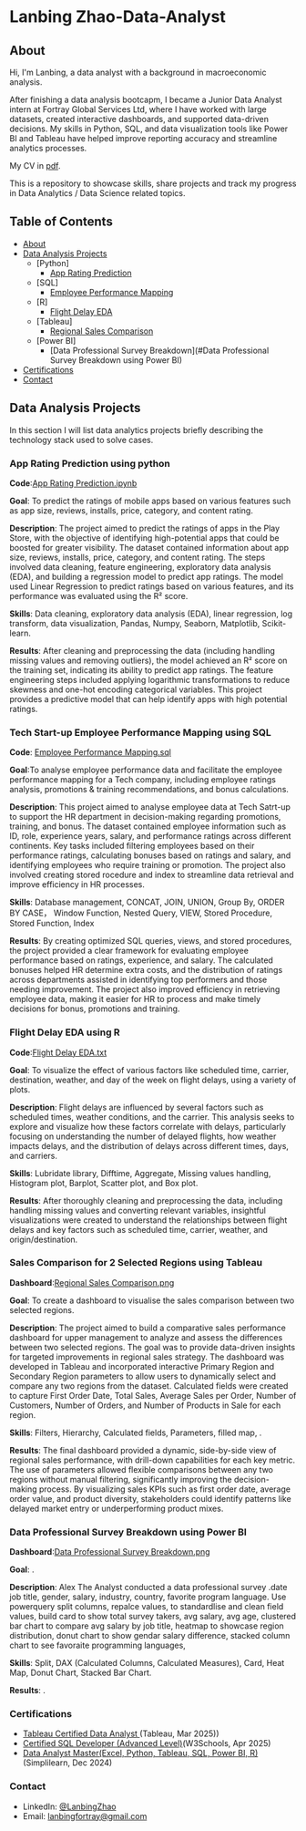 # Lanbing Zhao-Data-Analyst
## About
Hi, I'm Lanbing, a data analyst with a background in macroeconomic analysis. <br>

After finishing a data analysis bootcapm, I became a Junior Data Analyst intern at Fortray Global Services Ltd, where I have worked with large datasets, created interactive dashboards, and supported data-driven decisions. My skills in Python, SQL, and data visualization tools like Power BI and Tableau have helped improve reporting accuracy and streamline analytics processes.<br> 

My CV in [pdf](https://github.com/zhaoycy/Portfolio-Projects/blob/main/Lanbing%20Zhao%20-%20CV%20-%20Data%20Analyst.pdf).<br>

This is a repository to showcase skills, share projects and track my progress in Data Analytics / Data Science related topics.<br>

## Table of Contents
- [About](#about)
- [Data Analysis Projects](#data-analysis-projects)
  - [Python]
    - [App Rating Prediction](#app-rating-prediction-using-python)
  - [SQL]
    - [Employee Performance Mapping](#Tech-Start-up-Employee-Performance-Mapping-using-SQL)
  - [R]
    - [Flight Delay EDA](#Flight-Delay-EDA-using-R)
  - [Tableau]
    - [Regional Sales Comparison](#Sales-Comparison-for-2-Selected-Regions-using-Tableau)
  - [Power BI]
    - [Data Professional Survey Breakdown](#Data Professional Survey Breakdown using Power BI)
- [Certifications](#certifications)
- [Contact](#contact)

## Data Analysis Projects
 In this section I will list data analytics projects briefly describing the technology stack used to solve cases.

### App Rating Prediction using python
**Code**:[App Rating Prediction.ipynb](https://github.com/zhaoycy/Data-Analysis/blob/main/App_Rating_Prediction.ipynb)

**Goal**: To predict the ratings of mobile apps based on various features such as app size, reviews, installs, price, category, and content rating.

**Description**: The project aimed to predict the ratings of apps in the Play Store, with the objective of identifying high-potential apps that could be boosted for greater visibility. The dataset contained information about app size, reviews, installs, price, category, and content rating. The steps involved data cleaning, feature engineering, exploratory data analysis (EDA), and building a regression model to predict app ratings. The model used Linear Regression to predict ratings based on various features, and its performance was evaluated using the R² score.

**Skills**: Data cleaning, exploratory data analysis (EDA), linear regression, log transform, data visualization, Pandas, Numpy, Seaborn, Matplotlib, Scikit-learn.

**Results**: After cleaning and preprocessing the data (including handling missing values and removing outliers), the model achieved an R² score on the training set, indicating its ability to predict app ratings. The feature engineering steps included applying logarithmic transformations to reduce skewness and one-hot encoding categorical variables. This project provides a predictive model that can help identify apps with high potential ratings.

### Tech Start-up Employee Performance Mapping using SQL
**Code**: [Employee Performance Mapping.sql](https://github.com/zhaoycy/Data-Analysis/blob/main/Tech_Start-up_Employee_Performance_Mapping.sql)

**Goal**:To analyse employee performance data and facilitate the employee performance mapping for a Tech company, including employee ratings analysis, promotions & training recommendations, and bonus calculations.

**Description**: This project aimed to analyse employee data at Tech Satrt-up to support the HR department in decision-making regarding promotions, training, and bonus. The dataset contained employee information such as ID, role, experience years, salary, and performance ratings across different continents. Key tasks included filtering employees based on their performance ratings, calculating bonuses based on ratings and salary, and identifying employees who require training or promotion. The project also involved creating stored rocedure and index to streamline data retrieval and improve efficiency in HR processes.

**Skills**: Database management, CONCAT, JOIN, UNION, Group By, ORDER BY CASE， Window Function, Nested Query, VIEW, Stored Procedure, Stored Function, Index

**Results**: By creating optimized SQL queries, views, and stored procedures, the project provided a clear framework for evaluating employee performance based on ratings, experience, and salary. The calculated bonuses helped HR determine extra costs, and the distribution of ratings across departments assisted in identifying top performers and those needing improvement. The project also improved efficiency in retrieving employee data, making it easier for HR to process and make timely decisions for bonus, promotions and training.

### Flight Delay EDA using R
**Code**:[Flight Delay EDA.txt](https://github.com/zhaoycy/Data-Analysis/blob/main/Flight%20Delay%20EDA.txt)

**Goal**: To visualize the effect of various factors like scheduled time, carrier, destination, weather, and day of the week on flight delays, using a variety of plots.

**Description**: Flight delays are influenced by several factors such as scheduled times, weather conditions, and the carrier. This analysis seeks to explore and visualize how these factors correlate with delays, particularly focusing on understanding the number of delayed flights, how weather impacts delays, and the distribution of delays across different times, days, and carriers.

**Skills**: Lubridate library, Difftime, Aggregate, Missing values handling, Histogram plot, Barplot, Scatter plot, and Box plot.

**Results**: After thoroughly cleaning and preprocessing the data, including handling missing values and converting relevant variables, insightful visualizations were created to understand the relationships between flight delays and key factors such as scheduled time, carrier, weather, and origin/destination. 

### Sales Comparison for 2 Selected Regions using Tableau
**Dashboard**:[Regional Sales Comparison.png](https://github.com/zhaoycy/Data-Analysis/blob/main/Tableau%20Project1%20Sales%20Comparison%20Dashboard%20for%20Two%20Selected%20Regions.png)

**Goal**: To create a dashboard to visualise the sales comparison between two selected regions.

**Description**: The project aimed to build a comparative sales performance dashboard for upper management to analyze and assess the differences between two selected regions. The goal was to provide data-driven insights for targeted improvements in regional sales strategy. The dashboard was developed in Tableau and incorporated interactive Primary Region and Secondary Region parameters to allow users to dynamically select and compare any two regions from the dataset. Calculated fields were created to capture First Order Date, Total Sales, Average Sales per Order, Number of Customers, Number of Orders, and Number of Products in Sale for each region. 

**Skills**: Filters, Hierarchy, Calculated fields, Parameters, filled map, .

**Results**: The final dashboard provided a dynamic, side-by-side view of regional sales performance, with drill-down capabilities for each key metric. The use of parameters allowed flexible comparisons between any two regions without manual filtering, significantly improving the decision-making process. By visualizing sales KPIs such as first order date, average order value, and product diversity, stakeholders could identify patterns like delayed market entry or underperforming product mixes. 

### Data Professional Survey Breakdown using Power BI
**Dashboard**:[Data Professional Survey Breakdown.png](https://github.com/zhaoycy/Data-Analysis/blob/main/Data%20Professional%20Survey%20Breakdown.png)

**Goal**: .

**Description**: Alex The Analyst conducted a data professional survey .date job title, gender, salary, industry, country, favorite program language. Use powerquery split columns, repalce values, to standardlise and clean field values, build card to show total survey takers, avg salary, avg age, clustered bar chart to compare avg salary by job title, heatmap to showcase region distribution, donut chart to show gendar salary difference, stacked column chart to see favoraite programming languages,

**Skills**: Split, DAX (Calculated Columns, Calculated Measures), Card, Heat Map, Donut Chart, Stacked Bar Chart.

**Results**: . 

### Certifications
- [Tableau Certified Data Analyst ](https://github.com/zhaoycy/Data-Analysis/blob/main/Tableau%20Certified%20Data%20Analyst%20Certificate%20from%20Tableau.pdf)(Tableau, Mar 2025))
- [Certified SQL Developer (Advanced Level)](https://verify.w3schools.com/1PUOVYI5N0)(W3Schools, Apr 2025) 
- [Data Analyst Master(Excel, Python, Tableau, SQL, Power BI, R)](https://fortraynetworks.lms.simplilearn.com/dashboard/certificate) (Simplilearn, Dec 2024)

### Contact
- LinkedIn: [@LanbingZhao](https://www.linkedin.com/in/lanbing-zhao-306603264/)
- Email: lanbingfortray@gmail.com

